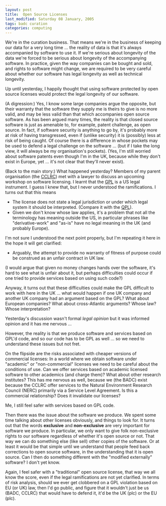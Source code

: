 ```yaml
---
layout: post
title:  Open Source Licenses 
last_modified: Saturday 08 January, 2005
tags: badc curation
categories: computing
---
```


We're in the curation business. That means we're in the business of keeping our data for a very long time ... the reality of data is that it's always accompanied by software to use it. If we're serious about longevity of the data we're forced to be serious about longevity of the accompanying software. In practice, given the way companies can be bought and sold, and rights to software might change, we are required to be very careful about whether our software has legal longevity as well as technical longevity.

Up until yesterday, I happily thought that using software protected by open source licenses would protect the legal longevity of our software. 

(A digression:) Yes, I know some large companies argue the opposite, but their warranty that the software they supply me is theirs to give is no more valid, and may be less valid than that which accompanies open source software. As has been argued many times, the reality is that closed source software is just as amenable to, for example, patent challenge, as open source. In fact, if software security is anything to go by, it's probably more at risk of having transgressed, even if (unlike security) it is (possibly) less at risk of being caught.  Of course there is a difference in whose pockets may be used to defend a legal challenge on the software ... (but if I take the long view, it will always be my organisation's pockets). (Yes, I'm still worried about software patents even though I'm in the UK, because while they don't exist in Europe, yet ... it's not clear that they'll never exist).

(Back to the main story:) What happened yesterday? Members of my parent organisation (the [CCLRC](http://clrc.ac.uk)) met with a lawyer to discuss an upcoming workshop on software licensing. I learnt that the 
[GPL](http://www.gnu.org/copyleft/gpl.html) is a US legal instrument. I guess I knew that, but I never understood the ramifications. I turns out that this means
* The license does not state a legal jurisdiction or under which legal system it should be interpreted. (Compare it with the [QPL](http://www.trolltech.com/licenses/qpl.html)).
* Given we don't know whose law applies, it's a problem that not all the terminology has meaning outside the US, in particular phrases like 
"derivative-work" and "as-is" have no legal meaning in the UK (and probably Europe).

I'm not sure I understood the next point properly, but I'm repeating it here in the hope it will get clarified:
* Arguably, the attempt to provide no warranty of fitness of purpose could be construed as an unfair contract in UK law.

(I would argue that given no money changes hands over the software, it's hard to see what is unfair about it, but perhaps difficulties could occur if one tried to provide services based on using such code?)

Anyway, it turns out that these difficulties could make the GPL difficult to work with here in the UK ... what would happen if one UK company and another UK company had an argument based on the GPL? What about European companies? What about cross-Atlantic arguments? Whose law? Whose interpretation?

Yesterday's discussion wasn't formal *legal opinion* but it was informed opinion and it has me nervous ... 

However, the reality is that we produce software and services based on GPL'd
code, and so our code has to be GPL as well ... so we need to understand these
issues but not fret. 

On the flipside are the risks associated with cheaper versions of commercial
licenses: In a world where we obtain software under "academic" or
"non-commercial" licenses we need to be careful about the conditions of
use. Can we offer services based on academic licensed software to other
academics (and charge them)? What about other research institutes? This has me
nervous as well, because we (the BADC) exist because the CCLRC offer services
to the Natural Environment Research Council (NERC) primarily via a Service
Level Agreement. Is this a commercial relationship? Does it invalidate our
licenses? 

Me, I still feel safer with services based on GPL code.

Then there was the issue about the software we produce. We spent some time
talking about other licenses obviously, and things to look for. It turns out
that the words **exclusive** and **non-exclusive** are very important for software
we produce. In particular, we only want to give folk non-exclusive rights to
our software regardless of whether it's open source or not. That way we can do
something else (like sell) other copies of the software.  Or at least it would
be that simple until we understand that people feed back corrections to open
source software, in the understanding that it is open source. Can I then do
something different with the "modified externally" software? I don't yet know.

Again, I feel safer with a "traditional" open source license, that way we all know the score, even if the legal ramifications are not yet
clarified.  In terms of risk analysis, should we ever get clobbered on a GPL
violation based on EU (or UK) law, then I'd go public, and figure that it
wouldn't just be us (BADC, CCLRC) that would have to defend it, it'd be the UK
(plc) or the EU (plc).
